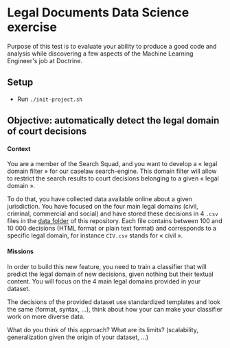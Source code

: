 # Legal Documents Data Science exercise

Purpose of this test is to evaluate your ability to produce a good code and analysis while discovering a few aspects of the Machine Learning Engineer's job at Doctrine.

## Setup
 - Run `./init-project.sh`

## Objective: automatically detect the legal domain of court decisions
#### Context
You are a member of the Search Squad, and you want to develop a « legal domain filter » for our caselaw search-engine. This domain filter will allow to restrict the search results to court decisions belonging to a given « legal domain ».

To do that, you have collected data available online about a given jurisdiction. You have focused on the four main legal domains (civil, criminal, commercial and social) and have stored these decisions in 4 `.csv` files in the [data folder](https://github.com/DoctrineLegal/data-technical-test/tree/master/data) of this repository. Each file contains between 100 and 10 000 decisions (HTML format or plain text format) and corresponds to a specific legal domain, for instance `CIV.csv` stands for « civil ».
#### Missions
In order to build this new feature, you need to train a classifier that will predict the legal domain of new decisions, given nothing but their textual content. You will focus on the 4 main legal domains provided in your dataset.

The decisions of the provided dataset use standardized templates and look the same (format, syntax, ...), think about how your can make your classifier work on more diverse data.

What do you think of this approach? What are its limits? (scalability, generalization given the origin of your dataset, ...)
